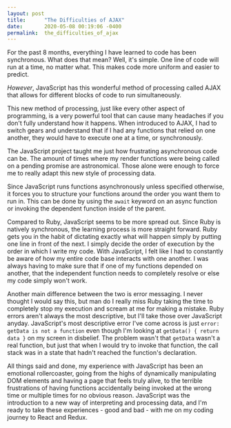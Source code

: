 ```yaml
---
layout: post
title:      "The Difficulties of AJAX"
date:       2020-05-08 00:19:06 -0400
permalink:  the_difficulties_of_ajax
---
```



For the past 8 months, everything I have learned to code has been synchronous. What does that mean? Well, it's simple. One line of code will run at a time, no matter what. This makes code more uniform and easier to predict.

*However*, JavaScript has this wonderful method of processing called AJAX that allows for different blocks of code to run simultaneously. 

This new method of processing, just like every other aspect of programming, is a very powerful tool that can cause many headaches if you don't fully understand how it happens. When introduced to AJAX, I had to switch gears and understand that if I had any functions that relied on one another, they would have to execute one at a time, or synchronously. 

The JavaScript project taught me just how frustrating asynchronous code can be. The amount of times where my render functions were being called on a pending promise are astronomical. Those alone were enough to force me to really adapt this new style of processing data.

Since JavaScript runs functions asynchronously unless specified otherwise, it forces you to structure your functions around the order you want them to run in. This can be done by using the `await` keyword on an async function or invoking the dependent function inside of the parent.

Compared to Ruby, JavaScript seems to be more spread out. Since Ruby is natively synchronous, the learning process is more straight forward. Ruby gets you in the habit of dictating exactly what will happen simply by putting one line in front of the next. I simply decide the order of execution by the order in which I write my code. With JavaScript, I felt like I had to constantly be aware of how my entire code base interacts with one another. I was always having to make sure that if one of my functions depended on another, that the independent function needs to completely resolve or else my code simply won't work.

Another main difference between the two is error messaging. I never thought I would say this, but man do I really miss Ruby taking the time to completely stop my execution and scream at me for making a mistake. Ruby errors aren't always the most descriptive, but I'll take those over JavaScript anyday. JavaScript's most descriptive error I've come across is just `error: getData is not a function` even though I'm looking at `getData() { return data }` on my screen in disbelief. The problem wasn't that `getData` wasn't a real function, but just that when I would try to invoke that function, the call stack was in a state that hadn't reached the function's declaration.

All things said and done, my experience with JavaScript has been an emotional rollercoaster, going from the highs of dynamically manipulating DOM elements and having a page that feels truly alive, to the terrible frustrations of having functions accidentally being invoked at the wrong time or multiple times for no obvious reason. JavaScript was the introduction to a new way of interpreting and processing data, and I'm ready to take these experiences - good and bad - with me on my coding journey to React and Redux.
